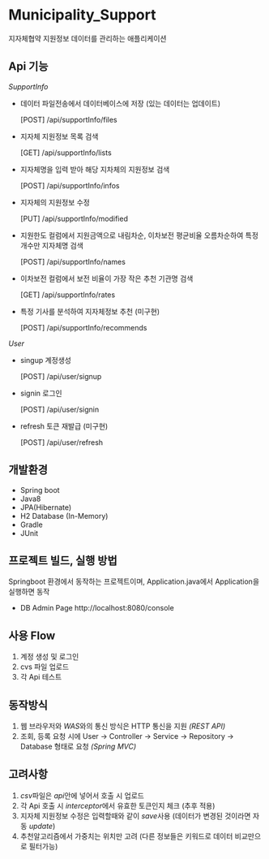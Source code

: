 # Municipality_Support

지자체협약 지원정보 데이터를 관리하는 애플리케이션

## Api 기능

*SupportInfo*
- 데이터 파일전송에서 데이터베이스에 저장 (있는 데이터는 업데이트)

    [POST] /api/supportInfo/files

- 지자체 지원정보 목록 검색

    [GET] /api/supportInfo/lists

-  지자체명을 입력 받아 해당 지차체의 지원정보 검색
 
    [POST] /api/supportInfo/infos
  
 - 지자체의 지원정보 수정
    
    [PUT] /api/supportInfo/modified
  
 - 지원한도 컬럼에서 지원금액으로 내림차순, 이차보전 평균비율 오름차순하여 특정 개수만 지자체명 검색
  
    [POST] /api/supportInfo/names
  
 - 이차보전 컬럼에서 보전 비율이 가장 작은 추천 기관명 검색

    [GET] /api/supportInfo/rates
  
 -  특정 기사를 분석하여 지자체정보 추천 (미구현)
  
    [POST] /api/supportInfo/recommends
 
 *User*
- singup 계정생성      
  
  [POST] /api/user/signup
  
- signin 로그인
 
  [POST] /api/user/signin
  
- refresh 토큰 재발급 (미구현)
 
  [POST] /api/user/refresh

## 개발환경
- Spring boot
- Java8
- JPA(Hibernate)
- H2 Database (In-Memory)
- Gradle
- JUnit

## 프로젝트 빌드, 실행 방법

Springboot 환경에서 동작하는 프로젝트이며, Application.java에서 Application을 실행하면 동작

- DB Admin Page
http://localhost:8080/console

## 사용 Flow
1. 계정 생성 및 로그인  
2. cvs 파일 업로드 
3. 각 Api 테스트

## 동작방식
1. 웹 브라우저와 *WAS*와의 통신 방식은 HTTP 통신을 지원 *(REST API)*
2. 조회, 등록 요청 시에 User -> Controller -> Service -> Repository -> Database 형태로 요청 *(Spring MVC)*

## 고려사항
1. *csv*파일은 *api*안에 넣어서 호출 시 업로드 
2. 각 Api 호출 시 *interceptor*에서 유효한 토큰인지 체크 (추후 적용)
3. 지자체 지원정보 수정은 입력할때와 같이 *save*사용 (데이터가 변경된 것이라면 자동 *update*)
4. 추천알고리즘에서 가중치는 위치만 고려 (다른 정보들은 키워드로 데이터 비교만으로 필터가능)